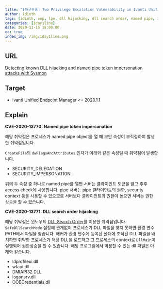 ```yaml
---
title: "[하루한줄] Two Privilege Escalation Vulnerability in Ivanti Unified Endpoint Manager"
author: idioth
tags: [idioth, eop, lpe, dll hijacking, dll search order, named pipe, impersonation attack, cve-2020-13770, cve-2020-13771]
categories: [1day1line]
date: 2020-11-16 18:00:00
cc: true
index_img: /img/1day1line.png
---
```


## URL 

[Detecting known DLL hijacking and named pipe token impersonation attacks with Sysmon](https://labs.jumpsec.com/detecting-known-dll-hijacking-and-named-pipe-token-impersonation-attacks-with-sysmon/)

## Target

- Ivanti Unified Endpoint Manager <= 2020.1.1



## Explain

**CVE-2020-13770: Named pipe token impersonation**

해당 취약점은 프로세스가 named pipe object를 열 때 보안 속성이 부적절하여 발생한 취약점입니다. 

`CreateFile`의 `dwFlagsAndAttributes` 인자가 아래와 같은 속성일 때 취약점이 발생합니다.

- SECURITY_DELEGATION
- SECURITY_IMPERSONATION

위의 두 속성 중 하나로 named pipe를 열면 서버는 클라이언트 토큰을 얻고 추후 access check에 사용합니다. pipe 서버는 pipe 클라이언트의 권한, security context 등을 사용할 수 있으므로 서버보다 클라이언트의 권한이 높으면 서버는 권한 상승을 할 수 있습니다.



**CVE-2020-13771: DLL search order hijacking**

해당 취약점은 윈도우의 [DLL Search Order](https://docs.microsoft.com/ko-kr/windows/win32/dlls/dynamic-link-library-search-order)를 이용한 취약점입니다. `SafeDllSearchMode` 설정에 관계없이 프로세스가 DLL 파일을 찾지 못하면 환경 변수 PATH에서 파일을 찾습니다. 해커가 환경 변수에 등록된 폴더에 조작된 DLL 파일을 배치하면 취약한 프로세스가 해당 DLL을 로드하고 그 프로세스의 context로 `DllMain`이 실행되어 권한상승을 할 수 있습니다. 해당 프로그램에서 악용할 수 있는 dll 파일은 아래와 같습니다.

- ldprofileui.dll
- wfapi.dll
- DMIAPI32.DLL
- logonsrv.dll
- OOBCredentials.dll